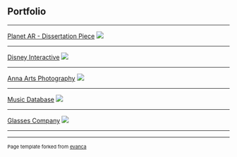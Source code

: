 ## Portfolio

---



[Planet AR - Dissertation Piece](/planetar)
<img src="images/dummy_thumbnail.jpg?raw=true"/>

---
[Disney Interactive](/disneyinteractive.md)
<img src="images/dummy_thumbnail.jpg?raw=true"/>

---
[Anna Arts Photography](http://example.com/)
<img src="images/dummy_thumbnail.jpg?raw=true"/>

---

[Music Database](http://example.com/)
<img src="images/dummy_thumbnail.jpg?raw=true"/>

---

[Glasses Company](http://example.com/)
<img src="images/dummy_thumbnail.jpg?raw=true"/>

---






---
<p style="font-size:11px">Page template forked from <a href="https://github.com/evanca/quick-portfolio">evanca</a></p>
<!-- Remove above link if you don't want to attibute -->
